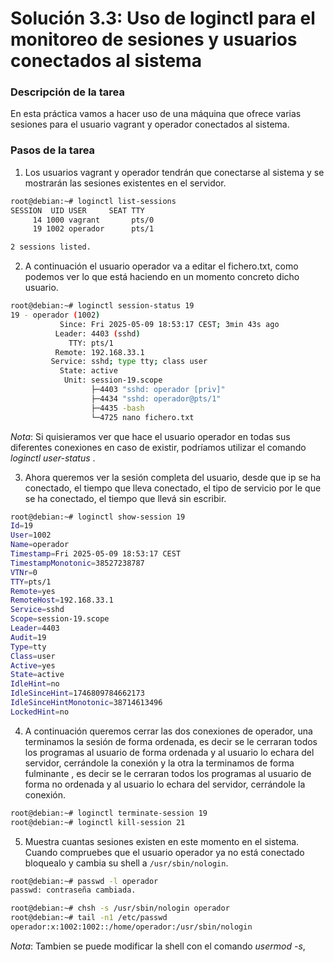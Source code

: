 # **Solución 3.3: Uso de loginctl para el monitoreo de sesiones y usuarios conectados al sistema**

### **Descripción de la tarea**

En esta práctica vamos a hacer uso de una máquina que ofrece varias sesiones para el usuario vagrant y operador conectados al sistema. 

### **Pasos de la tarea**
1. Los usuarios vagrant y operador tendrán que conectarse al sistema y se mostrarán las sesiones existentes en el servidor.
```bash
root@debian:~# loginctl list-sessions
SESSION  UID USER     SEAT TTY
     14 1000 vagrant       pts/0
     19 1002 operador      pts/1

2 sessions listed.
```

2. A continuación el usuario operador va a editar el fichero.txt, como podemos ver lo que está haciendo en un momento concreto dicho usuario.
```bash
root@debian:~# loginctl session-status 19
19 - operador (1002)
           Since: Fri 2025-05-09 18:53:17 CEST; 3min 43s ago
          Leader: 4403 (sshd)
             TTY: pts/1
          Remote: 192.168.33.1
         Service: sshd; type tty; class user
           State: active
            Unit: session-19.scope
                  ├─4403 "sshd: operador [priv]"
                  ├─4434 "sshd: operador@pts/1"
                  ├─4435 -bash
                  └─4725 nano fichero.txt
```

_*Nota*_: Si quisieramos ver que hace el usuario operador en todas sus diferentes conexiones en caso de existir, podríamos utilizar el comando *loginctl user-status <usuario>*.

3. Ahora queremos ver la sesión completa del usuario, desde que ip se ha conectado, el tiempo que lleva conectado, el tipo de servicio por le que se ha conectado, el tiempo que llevá sin escribir.
```bash
root@debian:~# loginctl show-session 19
Id=19
User=1002
Name=operador
Timestamp=Fri 2025-05-09 18:53:17 CEST
TimestampMonotonic=38527238787
VTNr=0
TTY=pts/1
Remote=yes
RemoteHost=192.168.33.1
Service=sshd
Scope=session-19.scope
Leader=4403
Audit=19
Type=tty
Class=user
Active=yes
State=active
IdleHint=no
IdleSinceHint=1746809784662173
IdleSinceHintMonotonic=38714613496
LockedHint=no
```

4. A continuación queremos cerrar las dos conexiones de operador, una terminamos la sesión de forma ordenada, es decir se le cerraran todos los programas al usuario de forma ordenada y al usuario lo echara del servidor, cerrándole la conexión y la otra la terminamos de forma fulminante , es decir se le cerraran todos los programas al usuario de forma no ordenada y al usuario lo echara del servidor, cerrándole la conexión.
```bash
root@debian:~# loginctl terminate-session 19
root@debian:~# loginctl kill-session 21
```

5. Muestra cuantas sesiones existen en este momento en el sistema. Cuando compruebes que el usuario operador ya no está conectado bloquealo y cambia su shell a `/usr/sbin/nologin`.
```bash
root@debian:~# passwd -l operador
passwd: contraseña cambiada.

root@debian:~# chsh -s /usr/sbin/nologin operador
root@debian:~# tail -n1 /etc/passwd
operador:x:1002:1002::/home/operador:/usr/sbin/nologin
```

_*Nota*_: Tambien se puede modificar la shell con el comando *usermod -s*,